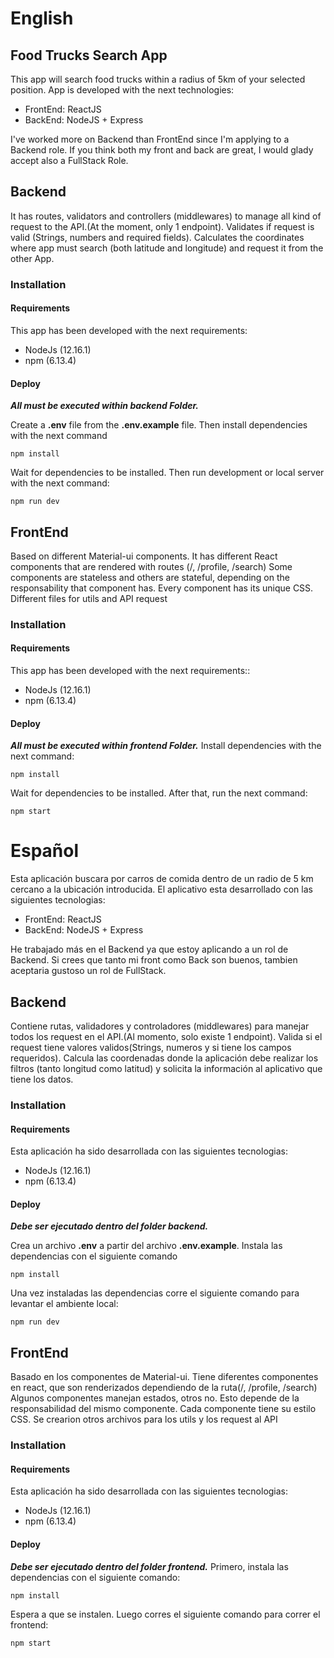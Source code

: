 # English

## Food Trucks Search App
This app will search food trucks within a radius of 5km of your selected position. 
App is developed with the next technologies:
- FrontEnd: ReactJS
- BackEnd: NodeJS + Express

I've worked more on Backend than FrontEnd since I'm applying to a Backend role. If you think both my front and back are great, I would glady accept also a FullStack Role.

## Backend
It has routes, validators and controllers (middlewares) to manage all kind of request to the API.(At the moment, only 1 endpoint).
Validates if request is valid (Strings, numbers and required fields).
Calculates the coordinates where app must search (both latitude and longitude) and request it from the other App.

### Installation

#### Requirements
This app has been developed with the next requirements:
- NodeJs (12.16.1)
- npm (6.13.4)

#### Deploy
***All must be executed within backend Folder.***

Create a **.env** file from the **.env.example** file.
Then install dependencies with the next command
```
npm install
```

Wait for dependencies to be installed. Then run development or local server with the next command:
```
npm run dev
```

## FrontEnd 
Based on different Material-ui components.
It has different React components that are rendered with routes (/, /profile, /search)
Some components are stateless and others are stateful, depending on the responsability that component has.
Every component has its unique CSS.
Different files for utils and API request 

### Installation

#### Requirements
This app has been developed with the next requirements::
- NodeJs (12.16.1)
- npm (6.13.4)

#### Deploy
***All must be executed within frontend Folder.***
Install dependencies with the next command:
```
npm install
```

Wait for dependencies to be installed. After that, run the next command:
```
npm start
```

# Español
Esta aplicación buscara por carros de comida dentro de un radio de 5 km cercano a la ubicación introducida.
El aplicativo esta desarrollado con las siguientes tecnologias:
- FrontEnd: ReactJS
- BackEnd: NodeJS + Express

He trabajado más en el Backend ya que estoy aplicando a un rol de Backend. Si crees que tanto mi front como Back son buenos, tambien aceptaria gustoso un rol de FullStack.

## Backend
Contiene rutas, validadores y controladores (middlewares) para manejar todos los request en el API.(Al momento, solo existe 1 endpoint).
Valida si el request tiene valores validos(Strings, numeros y si tiene los campos requeridos).
Calcula las coordenadas donde la aplicación debe realizar los filtros (tanto longitud como latitud) y solicita la información al aplicativo que tiene los datos.

### Installation

#### Requirements
Esta aplicación ha sido desarrollada con las siguientes tecnologias:
- NodeJs (12.16.1)
- npm (6.13.4)

#### Deploy
***Debe ser ejecutado dentro del folder backend.***

Crea un archivo **.env** a partir del archivo **.env.example**.
Instala las dependencias con el siguiente comando
```
npm install
```

Una vez instaladas las dependencias corre el siguiente comando para levantar el ambiente local:
```
npm run dev
```

## FrontEnd 
Basado en los componentes de Material-ui.
Tiene diferentes componentes en react, que son renderizados dependiendo de la ruta(/, /profile, /search)
Algunos componentes manejan estados, otros no. Esto depende de la responsabilidad del mismo componente.
Cada componente tiene su estilo CSS.
Se crearion otros archivos para los utils y los request al API

### Installation

#### Requirements
Esta aplicación ha sido desarrollada con las siguientes tecnologias:
- NodeJs (12.16.1)
- npm (6.13.4)

#### Deploy
***Debe ser ejecutado dentro del folder frontend.***
Primero, instala las dependencias con el siguiente comando:
```
npm install
```

Espera a que se instalen. Luego corres el siguiente comando para correr el frontend:
```
npm start
```